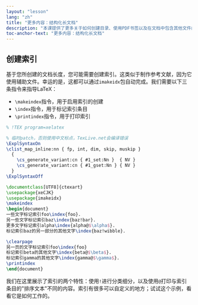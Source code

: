 ```yaml
---
layout: "lesson"
lang: "zh"
title: "更多内容：结构化长文档"
description: "本课提供了更多关于如何创建目录、使用PDF书签以及在文档中包含其他文件的信息。"
toc-anchor-text: "更多内容：结构化长文档"
---
```


## 创建索引

基于您所创建的文档长度，您可能需要创建索引。这类似于制作参考文献，因为它使用辅助文件。幸运的是，这都可以通过`imakeidx`包自动完成。我们需要以下三条指令来指导LaTeX：

- `\makeindex`指令，用于启用索引的创建
- `\index`指令，用于标记索引条目
- `\printindex`指令，用于打印索引


```latex
% !TEX program=xelatex

% 临时patch，否则使用中文标点，TexLive.net会编译错误
\ExplSyntaxOn
\clist_map_inline:nn { fp, int, dim, skip, muskip }
  {
    \cs_generate_variant:cn { #1_set:Nn }  { NV }
    \cs_generate_variant:cn { #1_gset:Nn } { NV }
  }
\ExplSyntaxOff

\documentclass[UTF8]{ctexart}
\usepackage{xeCJK}
\usepackage{imakeidx}
\makeindex
\begin{document}
一些文字标记索引foo\index{foo}.
另一些文字标记索引baz\index{baz!bar}.
更多文字标记索引alpha\index{alpha@$\alpha$}.
标记索引baz的另一部分的其他文字\index{baz!wibble}.

\clearpage
另一页的文字标记索引foo\index{foo}
标记索引beta的其他文字\index{beta@$\beta$}.
标记索引gamma的其他文字\index{gamma@$\gamma$}.
\printindex
\end{document}
```

我们在这里展示了索引的两个特性：使用`!`进行分类细分，以及使用`@`打印与索引条目的"排序文本"不同的内容。索引有很多可以自定义的地方；试试这个示例，看看它是如何工作的。
